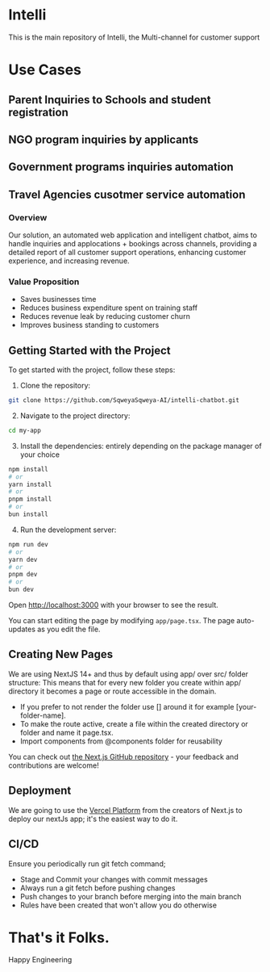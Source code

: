 # Intelli

This is the main repository of Intelli, the Multi-channel for customer support

# Use Cases

## Parent Inquiries to Schools and student registration
## NGO program inquiries by applicants
## Government programs inquiries automation
## Travel Agencies cusotmer service automation

### Overview

Our solution, an automated web application and intelligent chatbot, aims to handle inquiries and applocations + bookings across channels, providing a detailed report of all customer support operations, enhancing customer experience, and increasing revenue.

### Value Proposition

- Saves businesses time
- Reduces business expenditure spent on training staff
- Reduces revenue leak by reducing customer churn
- Improves business standing to customers


## Getting Started with the Project

To get started with the project, follow these steps:

1. Clone the repository:

```bash
git clone https://github.com/SqweyaSqweya-AI/intelli-chatbot.git
```

2. Navigate to the project directory:

```bash
cd my-app
```

3. Install the dependencies: entirely depending on the package manager of your choice

```bash
npm install
# or
yarn install
# or
pnpm install
# or
bun install
```

4. Run the development server:

```bash
npm run dev
# or
yarn dev
# or
pnpm dev
# or
bun dev
```

Open [http://localhost:3000](http://localhost:3000) with your browser to see the result.

You can start editing the page by modifying `app/page.tsx`. The page auto-updates as you edit the file.

## Creating New Pages 

We are using NextJS 14+ and thus by default using app/ over src/ folder structure:
This means that for every new folder you create within app/ directory it becomes a page or route accessible in the domain.

- If you prefer to not render the folder use [] around it for example [your-folder-name].
- To make the route active, create a file within the created directory or folder and name it page.tsx.
- Import components from @components folder for reusability

You can check out [the Next.js GitHub repository](https://github.com/vercel/next.js/) - your feedback and contributions are welcome!

## Deployment

We are going to use the [Vercel Platform](https://vercel.com/new?utm_medium=default-template&filter=next.js&utm_source=create-next-app&utm_campaign=create-next-app-readme) from the creators of Next.js to deploy our nextJs app; it's the easiest way to do it.

## CI/CD

Ensure you periodically run git fetch command; 
- Stage and Commit your changes with commit messages
- Always run a git fetch before pushing changes
- Push changes to your branch before merging into the main branch
- Rules have been created that won't allow you do otherwise

# That's it Folks.

Happy Engineering
